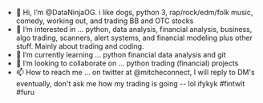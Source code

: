 - 👋 Hi, I’m @DataNinjaOG. i like dogs, python 3, rap/rock/edm/folk music, comedy, working out, and trading BB and OTC stocks 
- 👀 I’m interested in ... python, data analysis, financial analysis, business, algo trading, scanners, alert systems, and financial modeling plus other stuff. Mainly about trading and coding.
- 🌱 I’m currently learning ... python financial data analysis and git 
- 💞️ I’m looking to collaborate on ... python trading (financial) projects
- 📫 How to reach me ... on twitter at @mitcheconnect, I will reply to DM's eventually, don't ask me how my trading is going -- lol ifykyk #fintwit #furu 

<!---
DataNinjaOG/DataNinjaOG is a ✨ special ✨ repository because its `README.md` (this file) appears on your GitHub profile.
You can click the Preview link to take a look at your changes.
--->
